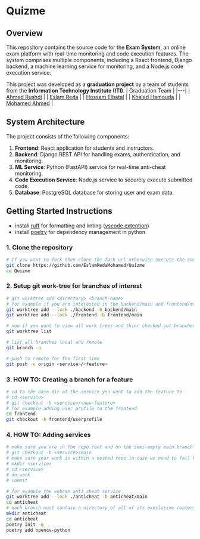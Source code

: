 # Quizme

## Overview
This repository contains the source code for the **Exam System**, an online exam platform with real-time monitoring and code execution features. The system comprises multiple components, including a React frontend, Django backend, a machine learning service for monitoring, and a Node.js code execution service.

This project was developed as a **graduation project** by a team of students from the **Information Technology Institute (ITI)**.
| Graduation Team |
|---|
| [Ahmed Rushdi](https://github.com/Ahmed-Rushdi) |
| [Eslam Reda](https://github.com/EslamRedaMohamed) |
| [Hossam Elbatal](https://github.com/Hossam-El-Batal) |
| [Khaled Hamouda](https://github.com/KhaledHamouda) |
| [Mohamed Ahmed](https://github.com/Mohamed5828) |



## System Architecture
The project consists of the following components:
1. **Frontend**: React application for students and instructors.
2. **Backend**: Django REST API for handling exams, authentication, and monitoring.
3. **ML Service**: Python (FastAPI) service for real-time anti-cheat monitoring.
4. **Code Execution Service**: Node.js service to securely execute submitted code.
5. **Database**: PostgreSQL database for storing user and exam data.

## Getting Started Instructions
* install [ruff](https://docs.astral.sh/ruff/) for formatting and linting ([vscode extention](https://marketplace.visualstudio.com/items?itemName=charliermarsh.ruff))
* install [poetry](https://python-poetry.org/) for dependency management in python

### 1. Clone the repository

```sh
# If you want to fork then clone the fork url otherwise execute the command below
git clone https://github.com/EslamRedaMohamed/Quizme
cd Quizme
```

### 2. Setup git work-tree for branches of interest

```sh
# git worktree add <directory> <branch-name>
# for example if you are interested in the backend/main and frontend/main branches
git worktree add --lock ./backend -b backend/main
git worktree add --lock ./frontend -b frontend/main

# now if you want to view all work trees and thier checked out branches use
git worktree list 

# list all branches local and remote
git branch -a

# push to remote for the first time
git push -u origin <service>/<feature>
```

### 3. HOW TO: Creating a branch for a feature

```sh
# cd to the base dir of the service you want to add the feature to
# cd <service>
# git checkout -b <service>/<new-feature>
# for example adding user profile to the frontend
cd frontend
git checkout -b frontend/userprofile
```

### 4. HOW TO: Adding services

```sh
# make sure you are in the repo root and on the semi-empty main branch
# git checkout -b <service>/main
# make sure your work is within a nested repo in case we need to fall back to monorepo subdirectories structure
# mkdir <service>
# cd <service>
# do work
# commit

# for example the webcam anti cheat service
git worktree add --lock ./anticheat -b anticheat/main
cd anticheat
# each branch must contain a directory of all of its execlusive contents
mkdir anticheat
cd anticheat
poetry init -q
poetry add opencv-python

```
